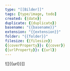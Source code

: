 ```yaml
---
type: "[[Bilder]]"
tags: [type/image, todo]
created: {{date}}
duplicate: {{duplicate}}
basename: "{{basename}}"
extension: "{{extension}}"
folder: "{{folder}}"
filesize: {{filesize}}
{{coverProperty}}: {{cover}}
{{urlProperty}}: {{url}}
---
```


![[{{url}}]]
